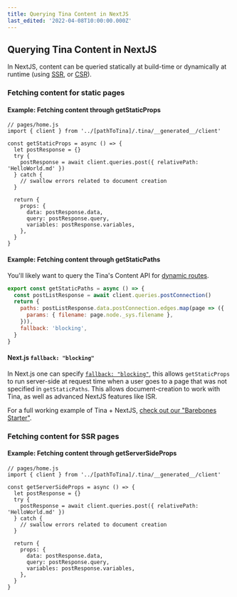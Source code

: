 ```yaml
---
title: Querying Tina Content in NextJS
last_edited: '2022-04-08T10:00:00.000Z'
---
```


## Querying Tina Content in NextJS

In NextJS, content can be queried statically at build-time or dynamically at runtime (using [SSR](https://nextjs.org/docs/basic-features/data-fetching/get-server-side-props), or [CSR](https://nextjs.org/docs/basic-features/data-fetching/client-side)).

### Fetching content for static pages

#### Example: Fetching content through getStaticProps

```tsx
// pages/home.js
import { client } from '../[pathToTina]/.tina/__generated__/client'

const getStaticProps = async () => {
  let postResponse = {}
  try {
    postResponse = await client.queries.post({ relativePath: 'HelloWorld.md' })
  } catch {
    // swallow errors related to document creation
  }

  return {
    props: {
      data: postResponse.data,
      query: postResponse.query,
      variables: postResponse.variables,
    },
  }
}
```

#### Example: Fetching content through getStaticPaths

You'll likely want to query the Tina's Content API for [dynamic routes](https://nextjs.org/docs/basic-features/data-fetching/get-static-paths#getstaticpaths).

```js
export const getStaticPaths = async () => {
  const postListResponse = await client.queries.postConnection()
  return {
    paths: postListResponse.data.postConnection.edges.map(page => ({
      params: { filename: page.node._sys.filename },
    })),
    fallback: 'blocking',
  }
}
```

#### Next.js `fallback: "blocking"`

In Next.js one can specify [`fallback: "blocking"`](https://nextjs.org/docs/api-reference/data-fetching/get-static-paths#fallback-blocking), this allows `getStaticProps` to run server-side at request time when a user goes to a page that was not specified in `getStaticPaths`. This allows document-creation to work with Tina, as well as advanced NextJS features like ISR.

For a full working example of Tina + NextJS, [check out our "Barebones Starter"](https://github.com/tinacms/tina-barebones-starter).

### Fetching content for SSR pages

#### Example: Fetching content through getServerSideProps

```tsx
// pages/home.js
import { client } from '../[pathToTina]/.tina/__generated__/client'

const getServerSideProps = async () => {
  let postResponse = {}
  try {
    postResponse = await client.queries.post({ relativePath: 'HelloWorld.md' })
  } catch {
    // swallow errors related to document creation
  }

  return {
    props: {
      data: postResponse.data,
      query: postResponse.query,
      variables: postResponse.variables,
    },
  }
}
```
